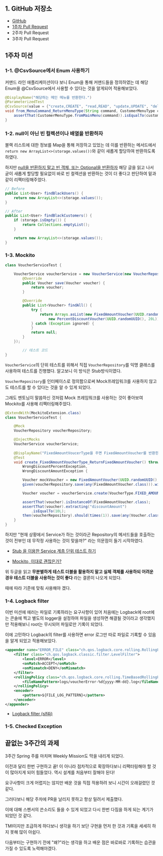 ## 1. GitHub 저장소 

- [GitHub](https://github.com/yuminhwan/springboot-basic)
- [1주차 Pull Request](https://github.com/prgrms-be-devcourse/springboot-basic/pull/186)
- 2주차 Pull Request 
- 3주차 Pull Request 

## 1주차 미션 



### 1-1. @CsvSource에서 Enum 사용하기 

커맨드 라인 애플리케이션이다 보니 Enum을 통해 커맨드들을 정의하였는 데 해당 Enum을 @CsvSource에서 사용할 수 있다는 것을 알게되어 적용해보았다. 

```java
@DisplayName("해당하는 메인 메뉴를 반환한다.")
@ParameterizedTest
@CsvSource(value = {"create,CREATE", "read,READ", "update,UPDATE", "delete,DELETE", "exit,EXIT"})
void from_MenuCommand_ReturnMenuType(String command, CustomerMenuType customerMenuType) {
    assertThat(CustomerMenuType.fromMainMenu(command)).isEqualTo(customerMenuType);
}
```



### 1-2. null이 아닌 빈 컬렉션이나 배열을 반환하자 

블랙 리스트에 대한 정보를 Map을 통해 저장하고 있었는 데 이를 반환하는 메서드에서 `return new ArrayList<>(storage.values())`와 같이 새롭게 할당하여 반환하도록 하였다. 

하지만 [null을 반환하지 말고 빈 객체, 또는 Optional을 반환하자](https://kth990303.tistory.com/279) 해당 글을 읽고 나서 굳이 새롭게 할당할 필요없이 바로 빈 컬렉션을 반환하는 것이 더 좋다고 판단하여 밑과 같이 리팩터링해주었다. 

```java
// Before 
public List<User> findBlackUsers() {
    return new ArrayList<>(storage.values());
}

// After 
public List<User> findBlackCustomers() {
    if (storage.isEmpty()) {
        return Collections.emptyList();
    }

    return new ArrayList<>(storage.values());
}
```



### 1-3. Mockito 

```java
class VoucherServiceTest {

    VoucherService voucherService = new VoucherService(new VoucherRepository() {
        @Override
        public Voucher save(Voucher voucher) {
            return voucher;
        }

        @Override
        public List<Voucher> findAll() {
            try {
                return Arrays.asList(new FixedAmountVoucher(UUID.randomUUID(), 10L),
                    new PercentDiscountVoucher(UUID.randomUUID(), 20L));
            } catch (Exception ignored) {
            }
            return null;
        }
    });

		// 테스트 코드 
}
```

`VoucherService`의 단위 테스트를 위해서 직접 `VoucherRepository`를 익명 클래스를 사용하여 테스트를 진행했다. 알고보니 이 방식은 Stub방식이였다. 

`VoucherRepository`를 인터페이스로 정의함으로써 Mock프레임워크를 사용하지 않고도 테스트를 할 수 있다는 것을 알 수 있게 되었다. 

그래도 멘토님이 말씀하신 것처럼 Mock 프레임워크를 사용하는 것이 좋아보여 Mockito를 사용해 리팩터링해주었다. 

```java
@ExtendWith(MockitoExtension.class)
class VoucherServiceTest {

    @Mock
    VoucherRepository voucherRepository;

    @InjectMocks
    VoucherService voucherService;
    
    @DisplayName("FixedAmountVoucerType을 주면 FixedAmountVoucher를 반환한다.")
    @Test
    void create_FixedAmountVoucherType_ReturnFixedAmountVoucher() throws
        WrongDiscountPercentException,
        WrongDiscountAmountException {

        Voucher mockVoucher = new FixedAmountVoucher(UUID.randomUUID(), 10L);
        given(voucherRepository.save(any(FixedAmountVoucher.class))).willReturn(mockVoucher);

        Voucher voucher = voucherService.create(VoucherType.FIXED_AMOUNT, 10L);

        assertThat(voucher).isInstanceOf(FixedAmountVoucher.class);
        assertThat(voucher).extracting("discountAmount")
            .isEqualTo(10L);
        then(voucherRepository).should(times(1)).save(any(Voucher.class));
    }
}
```

하지만 "현재 상황에서 Service가 하는 것이라곤 Repository의 메서드들을 호출하는 것이 전부인 데 무작정 사용하는 것이 맞을까?" 라는 의문점이 들기 시작하였다. 

- [Stub 을 이용한 Service 계층 단위 테스트 하기](https://jojoldu.tistory.com/637?category=1036934)

- [Mockito, 이대로 괜찮은가?](https://tecoble.techcourse.co.kr/post/2020-10-16-is-ok-mockito/)

위 두글을 읽고 **무분별하게 테스트 더블을 활용하지 말고 실체 객체를 사용하되 어려운 경우 테스트 더블을 사용하는 것이 좋다** 라는 결론이 나오게 되었다. 

때에 따라 기준에 맞춰 사용해야 겠다. 



### 1-4. Logback filter

이번 미션에 에러는 파일로 기록하라는 요구사항이 있어 처음에는 Logback에 root에는 콘솔에 찍고 별도의 logger을 설정하여 파일을 생성하면 해결될 것이라고 생각했지만 적용해보니 root는 무시되어 파일로만 기록이 되었다. 

이에 고민하다 Logback의 filter를 사용하면 error 로그만 따로 파일로 기록할 수 있음을 알게 되었고 적용해보았다. 

```xml
<appender name="ERROR_FILE" class="ch.qos.logback.core.rolling.RollingFileAppender">
    <filter class="ch.qos.logback.classic.filter.LevelFilter">
        <level>ERROR</level>
        <onMatch>ACCEPT</onMatch>
        <onMismatch>DENY</onMismatch>
    </filter>
    <rollingPolicy class="ch.qos.logback.core.rolling.TimeBasedRollingPolicy">
        <fileNamePattern>logs/voucherError-%d{yyyy-MM-dd}.log</fileNamePattern>
    </rollingPolicy>
    <encoder>
        <pattern>${FILE_LOG_PATTERN}</pattern>
    </encoder>
</appender>
```

- [Logback filter (slf4j)](https://mycup.tistory.com/276)



### 1-5. Checked Exception 





























## 끝없는 3주간의 과제

3주간 Spring 주를 마치며 Weekly Mission도 막을 내리게 되었다. 

이전과 달리 한번 구현하고 끝! 이 아니라 점차적으로 확장하다보니 리팩터링해야 할 것이 많아지게 되어 힘들었다. 역시 설계를 처음부터 잘해야 된다! 

요구사항이 크게 어렵지는 않지만 배운 것을 직접 적용하려 보니 시간이 오래걸렸던 것 같다. 

그러다보니 해당 주차에 PR을 날리지 못하고 항상 밀려서 제출했다. 

이에 대해 스펜서의 쓴소리도 들을 수 있게 되었고 다시 한번 다짐을 하게 되는 계기가 되었던 것 같다.

TMI이지만 조급하게 하다보니 생각을 하기 보단 구현을 먼저 한 것과 기록을 세세히 하지 못해 많이 아쉽다. 

다음부터는 구현하기 전에 "왜?"라는 생각을 하고 배운 점은 바로바로 기록하는 습관을 가질 수 있도록 노력해야겠다.